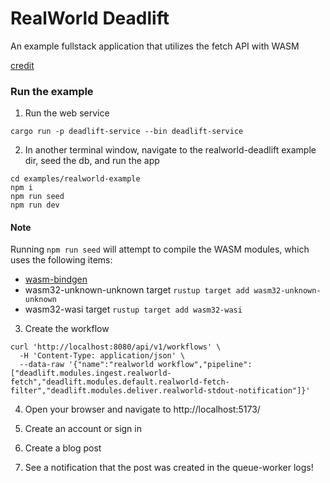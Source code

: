 # RealWorld Deadlift

An example fullstack application that utilizes the fetch API with WASM

[credit](https://github.com/sveltejs/realworld)

### Run the example

1. Run the web service

```
cargo run -p deadlift-service --bin deadlift-service
```

2. In another terminal window, navigate to the realworld-deadlift example dir, seed the db, and run the app

```
cd examples/realworld-example
npm i
npm run seed
npm run dev
```

#### Note

Running `npm run seed` will attempt to compile the WASM modules, which uses the following items:

- [wasm-bindgen](https://github.com/rustwasm/wasm-bindgen)
- wasm32-unknown-unknown target `rustup target add wasm32-unknown-unknown`
- wasm32-wasi target `rustup target add wasm32-wasi`

3. Create the workflow

```
curl 'http://localhost:8080/api/v1/workflows' \
  -H 'Content-Type: application/json' \
  --data-raw '{"name":"realworld workflow","pipeline":["deadlift.modules.ingest.realworld-fetch","deadlift.modules.default.realworld-fetch-filter","deadlift.modules.deliver.realworld-stdout-notification"]}'
```

4. Open your browser and navigate to http://localhost:5173/

5. Create an account or sign in

6. Create a blog post

7. See a notification that the post was created in the queue-worker logs!
